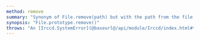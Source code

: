 ```yaml
---
method: remove
summary: "Synonym of File.remove(path) but with the path from the file."
synopsis: "File.prototype.remove()"
throws: "An [Irccd.SystemError](@baseurl@/api/module/Irccd/index.html#types) on failures."
---
```

